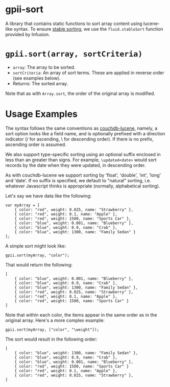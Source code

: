 # gpii-sort

A library that contains static functions to sort array content using lucene-like syntax.  To ensure [stable sorting](https://en.wikipedia.org/wiki/Sorting_algorithm#Stability),
we use the `fluid.stableSort` function provided by Infusion.

# `gpii.sort(array, sortCriteria)`

* `array`: The array to be sorted.
* `sortCriteria`: An array of sort terms.  These are applied in reverse order (see examples below).
* Returns: The sorted array.

Note that as with `Array.sort`, the order of the original array is modified.

# Usage Examples

The syntax follows the same conventions as [couchdb-lucene](https:github.com/rnewson/couchdb-lucene), namely, a sort
option looks like a field name, and is optionally prefixed with a direction indicator (/ for ascending, \ for
descending order).  If there is no prefix, ascending order is assumed.

We also support type-specific sorting using an optional suffix enclosed in less than an greater than signs.  For
example, `\updated<date>` would sort records by the date when they were updated, in descending order.

As with couchdb-lucene we support sorting by 'float', 'double', 'int', 'long' and 'date'.  If no suffix is specified,
we default to "natural" sorting, i.e. whatever Javascript thinks is appropriate (normally, alphabetical sorting).

Let's say we have data like the following:

```
var myArray = [
    { color: "red", weight: 0.025, name: "Strawberry" },
    { color: "red", weight: 0.1, name: "Apple" },
    { color: "red", weight: 1500, name: "Sports Car" },
    { color: "blue", weight: 0.001, name: "Blueberry" },
    { color: "blue", weight: 0.9, name: "Crab" },
    { color: "blue", weight: 1300, name: "Family Sedan" }
];
```

A simple sort might look like:

```
gpii.sort(myArray, "color");
```

That would return the following:

```
[
    { color: "blue", weight: 0.001, name: "Blueberry" },
    { color: "blue", weight: 0.9, name: "Crab" },
    { color: "blue", weight: 1300, name: "Family Sedan" },
    { color: "red", weight: 0.025, name: "Strawberry" },
    { color: "red", weight: 0.1, name: "Apple" },
    { color: "red", weight: 1500, name: "Sports Car" }
]
```

Note that within each color, the items appear in the same order as in the original array.  Here's a more complex example:

```
gpii.sort(myArray, ["color", "\weight"]);
```

The sort would result in the following order:

```
[
    { color: "blue", weight: 1300, name: "Family Sedan" },
    { color: "blue", weight: 0.9, name: "Crab" },
    { color: "blue", weight: 0.001, name: "Blueberry" },
    { color: "red", weight: 1500, name: "Sports Car" }
    { color: "red", weight: 0.1, name: "Apple" },
    { color: "red", weight: 0.025, name: "Strawberry" },
]
```
